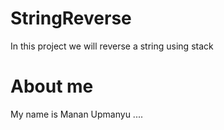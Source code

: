 # StringReverse
In this project we will reverse a string using stack 
# About me 
My name is Manan Upmanyu ....
